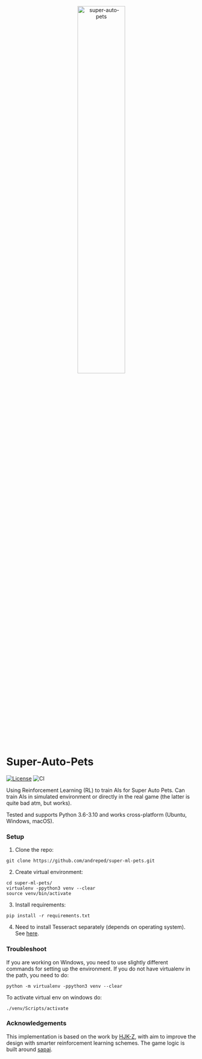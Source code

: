 <p align="center">
  <img src="https://www.gamelivestory.com/images/article/super-auto-pets-how-to-level-up-quickly-main.webp" width="50%" alt='super-auto-pets'>
</p>

# Super-Auto-Pets

[![License](https://img.shields.io/badge/License-GPLv3-lightgray.svg)](https://opensource.org/licenses/GPLv3)
![CI](https://github.com/andreped/super-ml-pets/workflows/test/badge.svg)

Using Reinforcement Learning (RL) to train AIs for Super Auto Pets. Can train AIs in simulated environment or directly in the real game (the latter is quite bad atm, but works).

Tested and supports Python 3.6-3.10 and works cross-platform (Ubuntu, Windows, macOS).

### Setup

1. Clone the repo:
```
git clone https://github.com/andreped/super-ml-pets.git
```

2. Create virtual environment:
```
cd super-ml-pets/
virtualenv -ppython3 venv --clear
source venv/bin/activate
```

3. Install requirements:
```
pip install -r requirements.txt
```

4. Need to install Tesseract separately (depends on operating system). See [here](https://github.com/UB-Mannheim/tesseract/wiki).

### Troubleshoot
If you are working on Windows, you need to use slightly different commands for setting up the environment. If you do not have virtualenv in the path, you need to do:
```
python -m virtualenv -ppython3 venv --clear
```

To activate virtual env on windows do:
```
./venv/Scripts/activate
```

### Acknowledgements

This implementation is based on the work by [HJK-Z](https://github.com/HJK-Z/Super-Auto-Pets), with aim to improve the design with smarter reinforcement learning schemes.
The game logic is built around [sapai](https://github.com/manny405/sapai).
